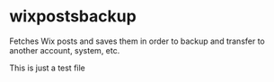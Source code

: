 wixpostsbackup
==============

Fetches Wix posts and saves them in order to backup and transfer to another account, system, etc.

This is just a test file
